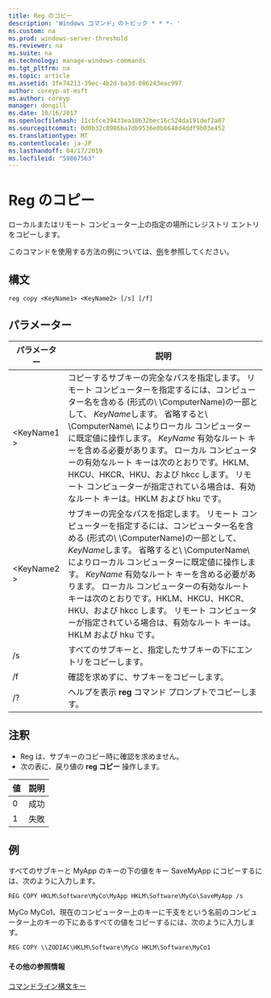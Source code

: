 ```yaml
---
title: Reg のコピー
description: 'Windows コマンド」のトピック * * *- '
ms.custom: na
ms.prod: windows-server-threshold
ms.reviewer: na
ms.suite: na
ms.technology: manage-windows-commands
ms.tgt_pltfrm: na
ms.topic: article
ms.assetid: 3fe74213-39ec-4b2d-ba3d-086243eac997
author: coreyp-at-msft
ms.author: coreyp
manager: dongill
ms.date: 10/16/2017
ms.openlocfilehash: 11cbfce39433ea18632bec16c524da191def2a07
ms.sourcegitcommit: 0d0b32c8986ba7db9536e0b8648d4ddf9b03e452
ms.translationtype: MT
ms.contentlocale: ja-JP
ms.lasthandoff: 04/17/2019
ms.locfileid: "59867563"
---
```

# <a name="reg-copy"></a>Reg のコピー



ローカルまたはリモート コンピューター上の指定の場所にレジストリ エントリをコピーします。

このコマンドを使用する方法の例については、[例](#BKMK_examples)を参照してください。

## <a name="syntax"></a>構文

```
reg copy <KeyName1> <KeyName2> [/s] [/f]
```

## <a name="parameters"></a>パラメーター

|パラメーター|説明|
|---------|-----------|
|\<KeyName1 >|コピーするサブキーの完全なパスを指定します。 リモート コンピューターを指定するには、コンピューター名を含める (形式の\\ \\ComputerName\)の一部として、 *KeyName*します。 省略すると\\ \\ComputerName\ によりローカル コンピューターに既定値に操作します。 *KeyName* 有効なルート キーを含める必要があります。 ローカル コンピューターの有効なルート キーは次のとおりです。HKLM、HKCU、HKCR、HKU、および hkcc します。 リモート コンピューターが指定されている場合は、有効なルート キーは。HKLM および hku です。|
|\<KeyName2 >|サブキーの完全なパスを指定します。 リモート コンピューターを指定するには、コンピューター名を含める (形式の\\ \\ComputerName\)の一部として、 *KeyName*します。 省略すると\\ \\ComputerName\ によりローカル コンピューターに既定値に操作します。 *KeyName* 有効なルート キーを含める必要があります。 ローカル コンピューターの有効なルート キーは次のとおりです。HKLM、HKCU、HKCR、HKU、および hkcc します。 リモート コンピューターが指定されている場合は、有効なルート キーは。HKLM および hku です。|
|/s|すべてのサブキーと、指定したサブキーの下にエントリをコピーします。|
|/f|確認を求めずに、サブキーをコピーします。|
|/?|ヘルプを表示 **reg** コマンド プロンプトでコピーします。|

## <a name="remarks"></a>注釈

-   Reg は、サブキーのコピー時に確認を求めません。
-   次の表に、戻り値の **reg コピー** 操作します。

|値|説明|
|-----|-----------|
|0|成功|
|1|失敗|

## <a name="BKMK_examples"></a>例

すべてのサブキーと MyApp のキーの下の値をキー SaveMyApp にコピーするには、次のように入力します。
```
REG COPY HKLM\Software\MyCo\MyApp HKLM\Software\MyCo\SaveMyApp /s
```
MyCo MyCo1、現在のコンピューター上のキーに干支をという名前のコンピューター上のキーの下にあるすべての値をコピーするには、次のように入力します。
```
REG COPY \\ZODIAC\HKLM\Software\MyCo HKLM\Software\MyCo1
```

#### <a name="additional-references"></a>その他の参照情報

[コマンドライン構文キー](command-line-syntax-key.md)